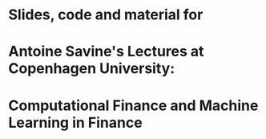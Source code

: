 # Slides, code and material for 
# Antoine Savine's Lectures at Copenhagen University:
# Computational Finance and Machine Learning in Finance
